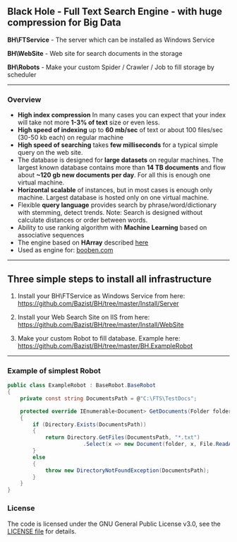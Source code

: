 ## Black Hole - Full Text Search Engine - with huge compression for Big Data

**BH\FTService** - The server which can be installed as Windows Service

**BH\WebSite** - Web site for search documents in the storage 

**BH\Robots** - Make your custom Spider / Crawler / Job to fill storage by scheduler

------------------
### Overview

- **High index compression** In many cases you can expect that your index will take not more **1-3% of text** size or even less.
- **High speed of indexing** up to **60 mb/sec** of text or about 100 files/sec (30-50 kb each) on regular machine
- **High speed of searching** takes **few milliseconds** for a typical simple query on the web site.
- The database is designed for **large datasets** on regular machines. 
The largest known database contains more than **14 TB documents** and flow about **~120 gb new documents per day**. For all this is enough one virtual machine.
- **Horizontal scalable** of instances, but in most cases is enough only machine. 
Largest database is hosted only on one virtual machine.
- Flexible **query language** provides search by phrase/word/dictionary with stemming, detect trends. 
Note: Search is designed without calculate distances or order between words.
- Ability to use ranking algorithm with **Machine Learning** based on associative sequences
- The engine based on **HArray** described [here](https://github.com/Bazist/HArray)
- Used as engine for: [booben.com](http:\\booben.com)
------------------

## Three simple steps to install all infrastructure

1. Install your BH\FTService as Windows Service from here: https://github.com/Bazist/BH/tree/master/Install/Server

2. Install your Web Search Site on IIS from here: https://github.com/Bazist/BH/tree/master/Install/WebSite

3. Make your custom Robot to fill database. Example here: https://github.com/Bazist/BH/tree/master/BH.ExampleRobot

------------------
### Example of simplest Robot

```c#
public class ExampleRobot : BaseRobot.BaseRobot
{
    private const string DocumentsPath = @"C:\FTS\TestDocs";

    protected override IEnumerable<Document> GetDocuments(Folder folder)
    {
        if (Directory.Exists(DocumentsPath))
        {
            return Directory.GetFiles(DocumentsPath, "*.txt")
                        .Select(x => new Document(folder, x, File.ReadAllText(x)));
        }
        else
        {
            throw new DirectoryNotFoundException(DocumentsPath);
        }
    }
}
```

### License

The code is licensed under the GNU General Public License v3.0, see the [LICENSE file](LICENSE) for details.

